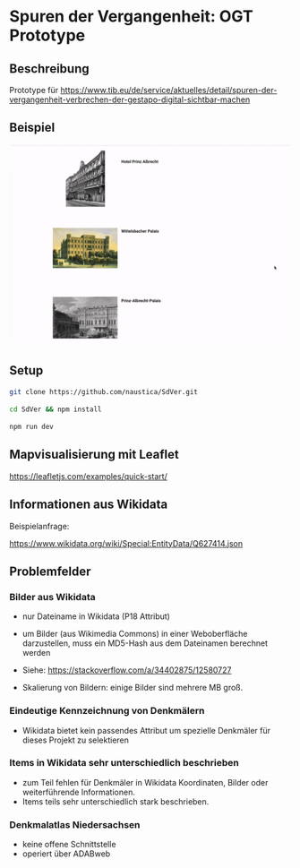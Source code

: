 # Spuren der Vergangenheit: OGT Prototype

## Beschreibung

Prototype für https://www.tib.eu/de/service/aktuelles/detail/spuren-der-vergangenheit-verbrechen-der-gestapo-digital-sichtbar-machen

## Beispiel

![Beispiel](media/example.gif)

## Setup

```bash
git clone https://github.com/naustica/SdVer.git
```

```bash
cd SdVer && npm install
```

```bash
npm run dev
```

## Mapvisualisierung mit Leaflet

https://leafletjs.com/examples/quick-start/

## Informationen aus Wikidata

Beispielanfrage:

https://www.wikidata.org/wiki/Special:EntityData/Q627414.json

## Problemfelder

### Bilder aus Wikidata

- nur Dateiname in Wikidata (P18 Attribut)
- um Bilder (aus Wikimedia Commons) in einer Weboberfläche darzustellen, muss ein MD5-Hash aus dem Dateinamen berechnet werden
- Siehe: https://stackoverflow.com/a/34402875/12580727

- Skalierung von Bildern: einige Bilder sind mehrere MB groß.

### Eindeutige Kennzeichnung von Denkmälern

- Wikidata bietet kein passendes Attribut um spezielle Denkmäler für dieses Projekt zu selektieren

### Items in Wikidata sehr unterschiedlich beschrieben

- zum Teil fehlen für Denkmäler in Wikidata Koordinaten, Bilder oder weiterführende Informationen.
- Items teils sehr unterschiedlich stark beschrieben.

### Denkmalatlas Niedersachsen

- keine offene Schnittstelle
- operiert über ADABweb
